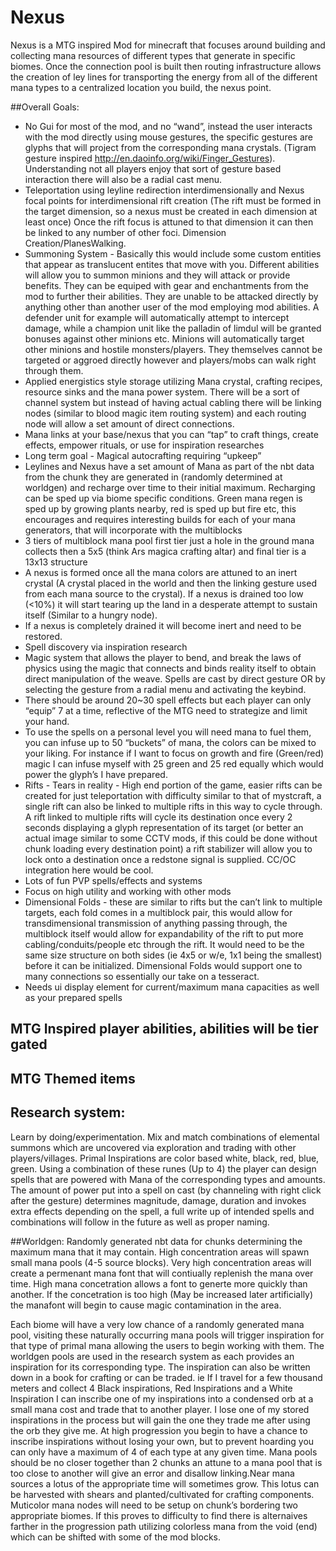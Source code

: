 # Nexus
Nexus is a MTG inspired Mod for minecraft that focuses around building and collecting mana resources of different types that generate in specific biomes. Once the connection pool is built then routing infrastructure allows the creation of ley lines for transporting the energy from all of the different mana types to a centralized location you build, the nexus point. 

##Overall Goals:	
* No Gui for most of the mod, and no “wand”, instead the user interacts with the mod directly using mouse gestures, the specific gestures are glyphs that will project from the corresponding mana crystals. (Tigram gesture inspired http://en.daoinfo.org/wiki/Finger_Gestures). Understanding not all players enjoy that sort of gesture based interaction there will also be a radial cast menu.
* Teleportation using leyline redirection interdimensionally and Nexus focal points for interdimensional rift creation (The rift must be formed in the target dimension, so a nexus must be created in each dimension at least once) Once the rift focus is attuned to that dimension it can then be linked to any number of other foci. Dimension Creation/PlanesWalking.
* Summoning System - Basically this would include some custom entities that appear as translucent entites that move with you. Different abilities will allow you to summon minions and they will attack or provide benefits. They can be equiped with gear and enchantments from the mod to further their abilities. They are unable to be attacked directly by anything other than another user of the mod employing mod abilities. A defender unit for example will automatically attempt to intercept damage, while a champion unit like the palladin of limdul will be granted bonuses against other minions etc. Minions will automatically target other minions and hostile monsters/players. They themselves cannot be targeted or aggroed directly however and players/mobs can walk right through them.
* Applied energistics style storage utilizing Mana crystal, crafting recipes, resource sinks and the mana power system. There will be a sort of channel system but instead of having actual cabling there will be linking nodes (similar to blood magic item routing system) and each routing node will allow a set amount of direct connections.
* Mana links at your base/nexus that you can “tap” to craft things, create effects, empower rituals, or use for inspiration researches
* Long term goal - Magical autocrafting requiring “upkeep”
* Leylines and Nexus have a set amount of Mana as part of the nbt data from the chunk they are generated in (randomly determined at worldgen) and recharge over time to their initial maximum. Recharging can be sped up via biome specific conditions. Green mana regen is sped up by growing plants nearby, red is sped up but fire etc, this encourages and requires interesting builds for each of your mana generators, that will incorporate with the multiblocks
* 3 tiers of multiblock mana pool first tier just a hole in the ground mana collects then a 5x5 (think Ars magica crafting altar) and final tier is a 13x13 structure
* A nexus is formed once all the mana colors are attuned to an inert crystal (A crystal placed in the world and then the linking gesture used from each mana source to the crystal). If a nexus is drained too low (<10%) it will start tearing up the land in a desperate attempt to sustain itself (Similar to a hungry node).
* If a nexus is completely drained it will become inert and need to be restored.
* Spell discovery via inspiration research
* Magic system that allows the player to bend, and break the laws of physics using the magic that connects and binds reality itself to obtain direct manipulation of the weave. Spells are cast by direct gesture OR by selecting the gesture from a radial menu and activating the keybind. 
* There should be around 20~30 spell effects but each player can only “equip” 7 at a time, reflective of the MTG need to strategize and limit your hand.
* To use the spells on a personal level you will need mana to fuel them, you can infuse up to 50 “buckets” of mana, the colors can be mixed to your liking. For instance if I want to focus on growth and fire (Green/red) magic I can infuse myself with 25 green and 25 red equally which would power the glyph’s I have prepared. 
* Rifts - Tears in reality - High end portion of the game, easier rifts can be created for just teleportation with difficulty similar to that of mystcraft, a single rift can also be linked to multiple rifts in this way to cycle through. A rift linked to multiple rifts will cycle its destination once every 2 seconds displaying a glyph representation of its target (or better an actual image similar to some CCTV mods, if this could be done without chunk loading every destination point) a rift stabilizer will allow you to lock onto a destination once a redstone signal is supplied. CC/OC integration here would be cool.
* Lots of fun PVP spells/effects and systems
* Focus on high utility and working with other mods
* Dimensional Folds - these are similar to rifts but the can’t link to multiple targets, each fold comes in a multiblock pair, this would allow for transdimensional transmission of anything passing through, the multiblock itself would allow for expandability of the rift to put more cabling/conduits/people etc through the rift. It would need to be the same size structure on both sides (ie 4x5 or w/e, 1x1 being the smallest) before it can be initialized. Dimensional Folds would support one to many connections so essentially our take on a tesseract.
* Needs ui display element for current/maximum mana capacities as well as your prepared spells


## MTG Inspired player abilities, abilities will be tier gated

## MTG Themed items

## Research system:
Learn by doing/experimentation. Mix and match combinations of elemental summons which are uncovered via exploration and trading with other players/villages. Primal Inspirations are color based white, black, red, blue, green. Using a combination of these runes (Up to 4) the player can design spells that are powered with Mana of the corresponding types and amounts. The amount of power put into a spell on cast (by channeling with right click after the gesture) determines magnitude, damage, duration and invokes extra effects depending on the spell, a full write up of intended spells and combinations will follow in the future as well as proper naming.


##Worldgen:
Randomly generated nbt data for chunks determining the maximum mana that it may contain. High concentration areas will spawn small mana pools (4-5 source blocks). Very high concentration areas will create a permenant mana font that will contiually replenish the mana over time. High mana concetration allows a font to generte more quickly than another. If the concetration is too high (May be increased later artificially) the manafont will begin to cause magic contamination in the area. 

Each biome will have a very low chance of a randomly generated mana pool, visiting these naturally occurring mana pools will trigger inspiration for that type of primal mana allowing the users to begin working with them. The worldgen pools are used in the research system as each provides an inspiration for its corresponding type. The inspiration can also be written down in a book for crafting or can be traded. ie If I travel for a few thousand meters and collect 4 Black inspirations, Red Inspirations and a White Inspiration I can inscribe one of my inspirations into a condensed orb at a small mana cost and trade that to another player. I lose one of my stored inspirations in the process but will gain the one they trade me after using the orb they give me. At high progression you begin to have a chance to inscribe inspirations without losing your own, but to prevent hoarding you can only have a maximum of 4 of each type at any given time. Mana pools should be no closer together than 2 chunks an attune to a mana pool that is too close to another will give an error and disallow linking.Near mana sources a lotus of the appropriate time will sometimes grow. This lotus can be harvested with shears and planted/cultivated for crafting components. Muticolor mana nodes will need to be setup on chunk’s bordering two appropriate biomes. If this proves to difficulty to find there is alternaives farther in the progression path utilizing colorless mana from the void (end) which can be shifted with some of the mod blocks. 
